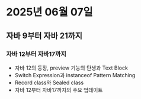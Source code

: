 # 2025년 06월 07일

## 자바 9부터 자바 21까지

### 자바 12부터 자바17까지

- 자바 12의 등장, preview 기능의 탄생과 Text Block
- Switch Expression과 instanceof Pattern Matching
- Record class와 Sealed class
- 자바 12부터 자바17까지의 주요 업데이트
